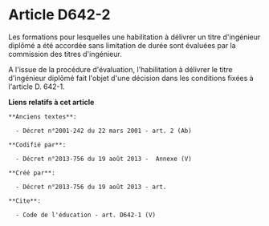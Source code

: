 # Article D642-2

Les formations pour lesquelles une habilitation à délivrer un titre d'ingénieur diplômé a été accordée sans limitation de
durée sont évaluées par la commission des titres d'ingénieur. 

A l'issue de la procédure d'évaluation, l'habilitation à délivrer le titre d'ingénieur diplômé fait l'objet d'une décision
dans les conditions fixées à l'article D. 642-1.

**Liens relatifs à cet article**

	**Anciens textes**:

	  - Décret n°2001-242 du 22 mars 2001 - art. 2 (Ab)

	**Codifié par**:

	  - Décret n°2013-756 du 19 août 2013 -  Annexe (V)

	**Créé par**:

	  - Décret n°2013-756 du 19 août 2013 - art.

	**Cite**:

	  - Code de l'éducation - art. D642-1 (V)
